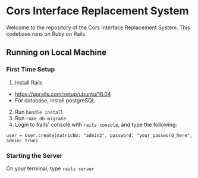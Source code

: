 # Cors Interface Replacement System
Welcome to the repository of the Cors Interface Replacement System. This
codebase runs on Ruby on Rails.

## Running on Local Machine
### First Time Setup
1. Install Rails
  - https://gorails.com/setup/ubuntu/16.04
  - For database, install postgreSQL
2. Run `bundle install`
3. Run `rake db:migrate`
4. Login to Rails' console with `rails console`, and type the following:
```
user = User.create(matricNo: "admin2", password: "your_password_here", admin: true)
```

### Starting the Server
On your terminal, type `rails server`
